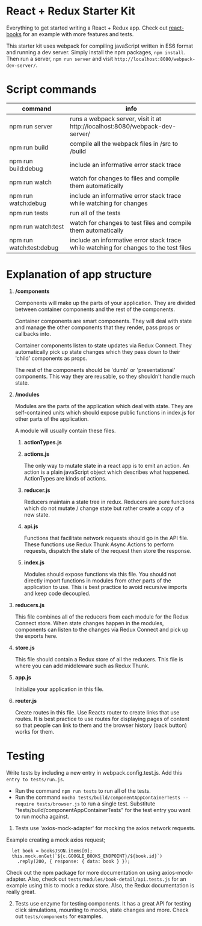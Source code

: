 React + Redux Starter Kit
=========================

Everything to get started writing a React + Redux app. Check out [react-books](https://github.com/pashasc/react-books "React Books App") for an example with more features and tests.

This starter kit uses webpack for compiling javaScript written in ES6 format and running a dev server. Simply install the npm packages, ```npm install```. Then run a server, ```npm run server``` and visit ```http://localhost:8080/webpack-dev-server/```.


Script commands
===============

| command  | info  |
|---|---|
| npm run server   | runs a webpack server, visit it at http://localhost:8080/webpack-dev-server/  |
| npm run build  |  compile all the webpack files in /src to /build |
| npm run build:debug | include an informative error stack trace |
| npm run watch  | watch for changes to files and compile them automatically  |
| npm run watch:debug | include an informative error stack trace while watching for changes |
| npm run tests  | run all of the tests |
| npm run watch:test | watch for changes to test files and compile them automatically |
| npm run watch:test:debug | include an informative error stack trace while watching for changes to the test files |


Explanation of app structure
============================

1. **/components**

    Components will make up the parts of your application. They are divided between container components and the rest of the components.

    Container components are smart components. They will deal with state and manage the other components that they render, pass props or callbacks into. 

    Container components listen to state updates via Redux Connect. They automatically pick up state changes which they pass down to their 'child' components as props. 

    The rest of the components should be 'dumb' or 'presentational' components. This way they are reusable, so they shouldn't handle much state.

2. **/modules**

    Modules are the parts of the application which deal with state. They are self-contained units which should expose public functions in index.js for other parts of the application.

    A module will usually contain these files.

    1. **actionTypes.js**
    2. **actions.js** 

        The only way to mutate state in a react app is to emit an action. An action is a plain javaScript object which describes what happened. ActionTypes are kinds of actions.

    3. **reducer.js**

        Reducers maintain a state tree in redux. Reducers are pure functions which do not mutate / change state but rather create a copy of a new state. 

    3. **api.js**

        Functions that facilitate network requests should go in the API file. These functions use Redux Thunk Async Actions to perform requests, dispatch the state of the request then store the response.

    4. **index.js**

        Modules should expose functions via this file. You should not directly import functions in modules from other parts of the application to use. This is best practice to avoid recursive imports and keep code decoupled. 


3. **reducers.js**
  
    This file combines all of the reducers from each module for the Redux Connect store. When state changes happen in the modules, components can listen to the changes via Redux Connect and pick up the exports here.

4. **store.js**

    This file should contain a Redux store of all the reducers. This file is where you can add middleware such as Redux Thunk. 

5. **app.js**

    Initialize your application in this file.

6. **router.js**

    Create routes in this file. Use Reacts router <Link> to create links that use routes. It is best practice to use routes for displaying pages of content so that people can link to them and the browser history (back button) works for them.


Testing
=======

Write tests by including a new entry in webpack.config.test.js. Add this ```entry to tests/run.js```. 

* Run the command ```npm run tests``` to run all of the tests.
* Run the command ```mocha tests/build/componentAppContainerTests --require tests/browser.js``` to run a single test. Substitute "tests/build/componentAppContainerTests" for the test entry you want to run mocha against.

1. Tests use 'axios-mock-adapter' for mocking the axios network requests.

  Example creating a mock axios request;

      let book = booksJSON.items[0];
      this.mock.onGet(`${c.GOOGLE_BOOKS_ENDPOINT}/${book.id}`)
        .reply(200, { response: { data: book } });

  Check out the npm package for more documentation on using axios-mock-adapter. Also, check out ```tests/modules/book-detail/api.tests.js``` for an example using this to mock a redux store. Also, the Redux documentation is really great.

2. Tests use enzyme for testing components. It has a great API for testing click simulations, mounting to mocks, state changes and more. Check out ```tests/components``` for examples.



